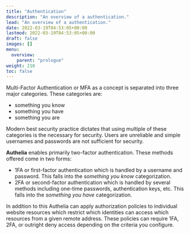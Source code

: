 ```yaml
---
title: "Authentication"
description: "An overview of a authentication."
lead: "An overview of a authentication."
date: 2022-03-19T04:53:05+00:00
lastmod: 2022-03-19T04:53:05+00:00
draft: false
images: []
menu:
  overview:
    parent: "prologue"
weight: 210
toc: false
---
```


Multi-Factor Authentication or MFA as a concept is separated into three major categories. These categories are:

- something you know
- something you have
- something you are

Modern best security practice dictates that using multiple of these categories is the necessary for security. Users are
unreliable and simple usernames and passwords are not sufficient for security.

**Authelia** enables primarily two-factor authentication. These methods offered come in two forms:

- 1FA or first-factor authentication which is handled by a username and password. This falls into the _something you know_
  categorization.
- 2FA or second-factor authentication which is handled by several methods including one-time passwords, authentication
  keys, etc. This falls into the _something you have_ categorization.

In addition to this Authelia can apply authorization policies to individual website resources which restrict which
identities can access which resources from a given remote address. These policies can require 1FA, 2FA, or outright deny
access depending on the criteria you configure.


